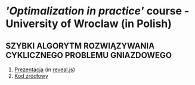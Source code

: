 # *'Optimalization in practice'* course - University of Wroclaw (in Polish)

## SZYBKI ALGORYTM ROZWIĄZYWANIA CYKLICZNEGO PROBLEMU GNIAZDOWEGO
1. [Prezentacja](https://platonn.github.io/praktyka-optymalizacji/) (in [reveal.js](https://github.com/hakimel/reveal.js/))
2. [Kod źródłowy](https://github.com/Platonn/praktyka-optymalizacji/tree/master/docs)
